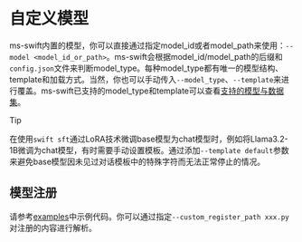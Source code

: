 # 自定义模型

ms-swift内置的模型，你可以直接通过指定model_id或者model_path来使用：`--model <model_id_or_path>`。ms-swift会根据model_id/model_path的后缀和`config.json`文件来判断model_type。每种model_type都有唯一的模型结构、template和加载方式。当然，你也可以手动传入`--model_type`、`--template`来进行覆盖。ms-swift已支持的model_type和template可以查看[支持的模型与数据集](../Instruction/支持的模型和数据集.md)。

> [!TIP]
> 在使用`swift sft`通过LoRA技术微调base模型为chat模型时，例如将Llama3.2-1B微调为chat模型，有时需要手动设置模板。通过添加`--template default`参数来避免base模型因未见过对话模板中的特殊字符而无法正常停止的情况。
## 模型注册

请参考[examples](https://github.com/modelscope/swift/blob/main/examples/custom)中示例代码。你可以通过指定`--custom_register_path xxx.py`对注册的内容进行解析。